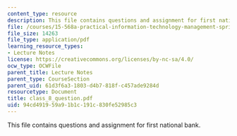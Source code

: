 ```yaml
---
content_type: resource
description: This file contains questions and assignment for first national bank.
file: /courses/15-568a-practical-information-technology-management-spring-2005/94cd491959a91b1c191c830fe52985c3_class_8_question.pdf
file_size: 14263
file_type: application/pdf
learning_resource_types:
- Lecture Notes
license: https://creativecommons.org/licenses/by-nc-sa/4.0/
ocw_type: OCWFile
parent_title: Lecture Notes
parent_type: CourseSection
parent_uid: 61d3f6a3-1803-d4b7-818f-c457ade9284d
resourcetype: Document
title: class_8_question.pdf
uid: 94cd4919-59a9-1b1c-191c-830fe52985c3
---
```

This file contains questions and assignment for first national bank.